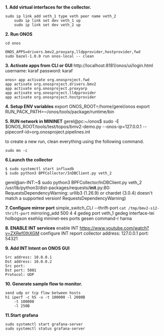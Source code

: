 **1. Add virtual interfaces for the collector.**

	sudo ip link add veth_1 type veth peer name veth_2
        sudo ip link set dev veth_1 up 
        sudo ip link set dev veth_2 up


**2. Run ONOS**

	cd onos

	ONOS_APPS=drivers.bmv2,proxyarp,lldpprovider,hostprovider,fwd 
	sudo bazel-1.0.0 run onos-local -- clean 


**3. Activate apps from CLI or GUI**
	http://localhost:8181/onos/ui/login.html
	username: karaf
	password: karaf

	onos> app activate org.onosproject.fwd 
	app activate org.onosproject.drivers.bmv2
	app activate org.onosproject.proxyarp
	app activate org.onosproject.lldpprovider
	app activate org.onosproject.hostprovider

**4. Setup ENV variables**
	export ONOS_ROOT=/home/gerel/onos
	export RUN_PACK_PATH=~/onos/tools/package/runtime/bin

 
 

**5. RUN network in MININET** 
	gerel@pc:~/onos$ sudo -E $ONOS_ROOT/tools/test/topos/bmv2-demo.py --onos-ip=127.0.0.1 --pipeconf-id=org.onosproject.pipelines.int
	
  to create a new run, clean everything using the following command. 
  
	sudo mn -c


**6.Launch the collector**

	$ sudo systemctl start influxdb
	$ sudo python3 BPFCollector/InDBClient.py veth_2

gerel@an-INT:~$ sudo python3 BPFCollector/InDBClient.py veth_2
/usr/lib/python3/dist-packages/requests/__init__.py:80: RequestsDependencyWarning: urllib3 (1.26.9) or chardet (3.0.4) doesn't match a supported version!
  RequestsDependencyWarning)


**7. Configure mirror port**
	simple_switch_CLI --thrift-port `cat /tmp/bmv2-s12-thrift-port`
	mirroring_add 500 4
		4 gedeg port veth_1 gedeg interface-tei holbogson esehiig mininet-ees ports gesen command-r harna

**8. ENABLE INT services**
	enable INT
	https://www.youtube.com/watch?v=ZXRef0IhXGM
	configure INT report collector
		address: 127.0.0.1 
		port: 54321
		

**9. Add INT Intent on ONOS GUI**

	Src address: 10.0.0.1
	Dst address: 10.0.0.2
	Src port: 
	Dst port: 5001 
	Protocol: UDP

**10. Generate sample flow to monitor.**

	send udp or tcp flow between hosts
	h1 iperf -c h5 -u -t 100000 -l 2000B
		-t 100000
		-l 250B


**11.Start grafana**

        
	sudo systemctl start grafana-server
	sudo systemctl status grafana-server
